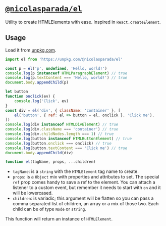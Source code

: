 # [`@nicolasparada/el`](https://npm.im/@nicolasparada/el)

Utility to create HTMLElements with ease. Inspired in `React.createElement`.

## Usage

Load it from [unpkg.com](https://unpkg.com/@nicolasparada/el).

```js
import el from 'https://unpkg.com/@nicolasparada/el'

const p = el('p', undefined, 'Hello, world!')
console.log(p instanceof HTMLParagraphElement) // true
console.log(p.textContent === 'Hello, world!') // true
document.body.appendChild(p)

let button
function onclick(ev) {
    console.log('Click', ev)
}
const div = el('div', { className: 'container' }, [
    el('button', { ref: el => button = el, onclick }, 'Click me'),
])
console.log(div instanceof HTMLDivElement) // true
console.log(div.className === 'container') // true
console.log(div.childNodes.length === 1) // true
console.log(button instanceof HTMLButtonElement) // true
console.log(button.onclick === onclick) // true
console.log(button.textContent === 'Click me') // true
document.body.appendChild(div)
```

```js
function el(tagName, props, ...children)
```

- `tagName`: is a `string` with the `HTMLElement` tag name to create.
- `props`: is a `Object` mix with properties and attributes to set. The special `ref` prop comes handy to save a ref to the element. You can attach a listener to a custom event, but remember it needs to start with `on` and it will be lowercased.
- `children`: is variadic; this argument will be flatten so you can pass a comma separated list of children, an array or a mix of those two. Each child can be of type `Node` or `string`.

This function will return an instance of `HTMLElement`.
